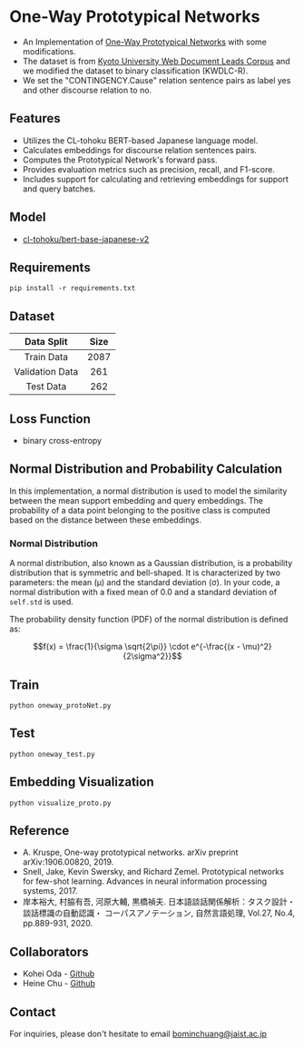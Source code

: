 # One-Way Prototypical Networks
- An Implementation of [One-Way Prototypical Networks](https://arxiv.org/abs/1906.00820) with some modifications.
- The dataset is from [Kyoto University Web Document Leads Corpus](https://github.com/ku-nlp/KWDLC) and we modified the dataset to binary classification (KWDLC-R).
- We set the "CONTINGENCY.Cause" relation sentence pairs as label yes and other discourse relation to no.

## Features

- Utilizes the CL-tohoku BERT-based Japanese language model.
- Calculates embeddings for discourse relation sentences pairs.
- Computes the Prototypical Network's forward pass.
- Provides evaluation metrics such as precision, recall, and F1-score.
- Includes support for calculating and retrieving embeddings for support and query batches.

## Model 
- [cl-tohoku/bert-base-japanese-v2](https://huggingface.co/cl-tohoku/bert-base-japanese-v2)


## Requirements

```
pip install -r requirements.txt
```

## Dataset

|      Data Split     |    Size    | 
|:-------------------:|:----------:|
|    Train Data       |    2087    | 
|  Validation Data    |    261     |
|     Test Data       |    262     | 


## Loss Function

- binary cross-entropy

## Normal Distribution and Probability Calculation

In this implementation, a normal distribution is used to model the similarity between the mean support embedding and query embeddings. The probability of a data point belonging to the positive class is computed based on the distance between these embeddings.

### Normal Distribution

A normal distribution, also known as a Gaussian distribution, is a probability distribution that is symmetric and bell-shaped. It is characterized by two parameters: the mean (μ) and the standard deviation (σ). In your code, a normal distribution with a fixed mean of 0.0 and a standard deviation of `self.std` is used.

The probability density function (PDF) of the normal distribution is defined as:


$$f(x) = \frac{1}{\sigma \sqrt{2\pi}} \cdot e^{-\frac{(x - \mu)^2}{2\sigma^2}}$$



## Train
```
python oneway_protoNet.py
```

## Test
```
python oneway_test.py
```


## Embedding Visualization
```
python visualize_proto.py
```

## Reference
- A. Kruspe, One-way prototypical networks. arXiv preprint arXiv:1906.00820, 2019.
- Snell, Jake, Kevin Swersky, and Richard Zemel. Prototypical networks for few-shot learning. Advances in neural information processing systems, 2017.
- 岸本裕大, 村脇有吾, 河原大輔, 黒橋禎夫. 日本語談話関係解析：タスク設計・談話標識の自動認識・ コーパスアノテーション, 自然言語処理, Vol.27, No.4, pp.889-931, 2020.

## Collaborators
- Kohei Oda - [Github](https://github.com/IEHOKADO)
- Heine Chu - [Github](https://github.com/HeineHIHI)

## Contact
For inquiries, please don't hesitate to email [bominchuang@jaist.ac.jp](mailto:bominchuang@jaist.ac.jp)
